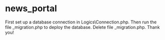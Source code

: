 # news_portal
First set up a database connection in Logics\Connection.php.
Then run the file _migration.php to deploy the database.
Delete file _migration.php.
Thank you!
